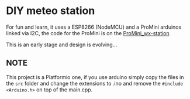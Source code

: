 # DIY meteo station

For fun and learn, it uses a ESP8266 (NodeMCU) and a ProMini arduinos linked via I2C, the code for the ProMini is on the [ProMini_wx-station](https://github.com/stdevPavelmc/promini_wx_station)

This is an early stage and design is evolving...

## NOTE

This project is a Platformio one, if you use arduino simply copy the files in the `src` folder and change the extensions to .ino and remove the `#include <Arduino.h>` on top of the main.cpp.
